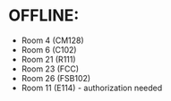 # OFFLINE:
- Room 4 (CM128)
- Room 6 (C102)
- Room 21 (R111)
- Room 23 (FCC)
- Room 26 (FSB102)
- Room 11 (E114) - authorization needed
